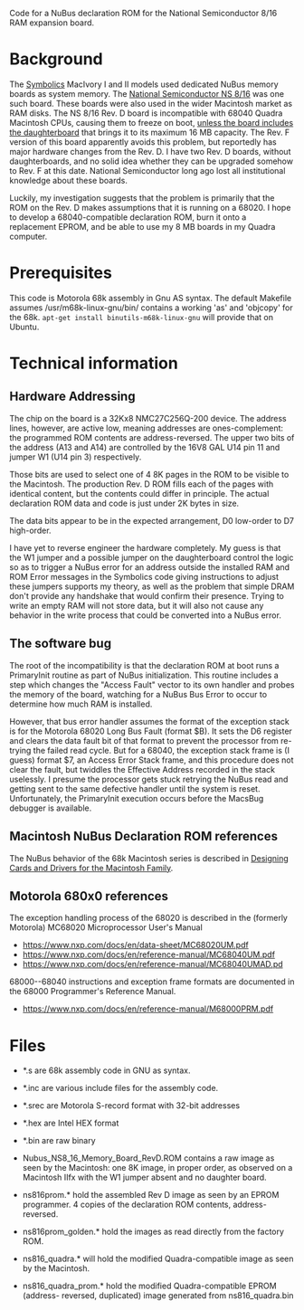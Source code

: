 Code for a NuBus declaration ROM for the National Semiconductor 8/16 RAM
expansion board.

# Background

The [Symbolics](https://en.wikipedia.org/wiki/Symbolics) MacIvory I and II
models used dedicated NuBus memory boards as system memory. The [National
Semiconductor NS 8/16](https://books.google.com/books?id=xjAEAAAAMBAJ&lpg=PA21&dq=national%20semiconductor%20steps%20into%20add-on%20mart%20with%20card&pg=PA21#v=onepage&q=national%20semiconductor%20steps%20into%20add-on%20mart%20with%20card&f=false) was one such board. These boards were also used in the
wider Macintosh market as RAM disks. The NS 8/16 Rev. D board is incompatible
with 68040 Quadra Macintosh CPUs, causing them to freeze on boot, [unless the
board includes the daughterboard](http://www.typewritten.org/Projects/Symbolics/463.html#15)
that brings it to its maximum 16 MB capacity. The Rev. F version of this board
apparently avoids this problem, but reportedly has major hardware changes from
the Rev. D. I have two Rev. D boards, without daughterboards, and no solid idea
whether they can be upgraded somehow to Rev. F at this date. National
Semiconductor long ago lost all institutional knowledge about these boards.

Luckily, my investigation suggests that the problem is primarily that the ROM
on the Rev. D makes assumptions that it is running on a 68020. I hope to
develop a 68040-compatible declaration ROM, burn it onto a replacement EPROM,
and be able to use my 8 MB boards in my Quadra computer.

# Prerequisites

This code is Motorola 68k assembly in Gnu AS syntax. The default Makefile
assumes /usr/m68k-linux-gnu/bin/ contains a working 'as' and 'objcopy' for the
68k. `apt-get install binutils-m68k-linux-gnu` will provide that on Ubuntu.

# Technical information

## Hardware Addressing

The chip on the board is a 32Kx8 NMC27C256Q-200 device. The address lines,
however, are active low, meaning addresses are ones-complement: the
programmed ROM contents are address-reversed. The upper two bits of the address
(A13 and A14) are controlled by the 16V8 GAL U14 pin 11 and jumper W1 (U14 pin
3) respectively.

Those bits are used to select one of 4 8K pages in the ROM to be visible to the
Macintosh. The production Rev. D ROM fills each of the pages with identical
content, but the contents could differ in principle. The actual declaration
ROM data and code is just under 2K bytes in size.

The data bits appear to be in the expected arrangement, D0 low-order to D7
high-order.

I have yet to reverse engineer the hardware completely. My guess is that the
W1 jumper and a possible jumper on the daughterboard control the logic so as to
trigger a NuBus error for an address outside the installed RAM and ROM
Error messages in the Symbolics code giving instructions to adjust these
jumpers supports my theory, as well as the problem that simple DRAM don't
provide any handshake that would confirm their presence. Trying to write an
empty RAM will not store data, but it will also not cause any behavior in
the write process that could be converted into a NuBus error.

## The software bug

The root of the incompatibility is that the declaration ROM at boot runs a
PrimaryInit routine as part of NuBus initialization. This routine includes a
step which changes the "Access Fault" vector to its own handler and probes the
memory of the board, watching for a NuBus Bus Error to occur to determine how
much RAM is installed.

However, that bus error handler assumes the format of the exception stack is
for the Motorola 68020 Long Bus Fault (format $B). It sets the D6 register and
clears the data fault bit of that format to prevent the processor from
re-trying the failed read cycle. But for a 68040, the exception stack frame is
(I guess) format $7, an Access Error Stack frame, and this procedure does not
clear the fault, but twiddles the Effective Address recorded in the stack
uselessly. I presume the processor gets stuck retrying the NuBus read and
getting sent to the same defective handler until the system is reset.
Unfortunately, the PrimaryInit execution occurs before the MacsBug debugger is
available.

## Macintosh NuBus Declaration ROM references

The NuBus behavior of the 68k Macintosh series is described in
[Designing Cards and Drivers for the Macintosh Family](http://dec8.info/Apple/Designing_Cards_and_Drivers_for_the_Macintosh_Family_2ed_May90.pdf).

## Motorola 680x0 references

The exception handling process of the 68020 is described in the (formerly
Motorola) MC68020 Microprocessor User's Manual

* https://www.nxp.com/docs/en/data-sheet/MC68020UM.pdf
* https://www.nxp.com/docs/en/reference-manual/MC68040UM.pdf
* https://www.nxp.com/docs/en/reference-manual/MC68040UMAD.pd

68000--68040 instructions and exception frame formats are documented in the
68000 Programmer's Reference Manual.

* https://www.nxp.com/docs/en/reference-manual/M68000PRM.pdf

# Files

* \*.s are 68k assembly code in GNU as syntax.
* \*.inc are various include files for the assembly code.
* \*.srec are Motorola S-record format with 32-bit addresses
* \*.hex are Intel HEX format
* \*.bin are raw binary

* Nubus_NS8_16_Memory_Board_RevD.ROM contains a raw image as seen by the
  Macintosh: one 8K image, in proper order, as observed on a Macintosh IIfx
  with the W1 jumper absent and no daughter board.

* ns816prom.* hold the assembled Rev D image as seen by an EPROM programmer.
  4 copies of the declaration ROM contents, address-reversed.

* ns816prom_golden.* hold the images as read directly from the factory ROM.

* ns816_quadra.* will hold the modified Quadra-compatible image as seen by
  the Macintosh.

* ns816_quadra_prom.* hold the modified Quadra-compatible EPROM (address-
  reversed, duplicated) image generated from ns816_quadra.bin
